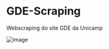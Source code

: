 # GDE-Scraping
Webscraping do site GDE da Unicamp 

![image](https://user-images.githubusercontent.com/114888480/226147909-73b427b8-110e-421a-a744-0eef819f57b4.png)
